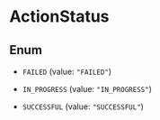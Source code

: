 

# ActionStatus

## Enum


* `FAILED` (value: `"FAILED"`)

* `IN_PROGRESS` (value: `"IN_PROGRESS"`)

* `SUCCESSFUL` (value: `"SUCCESSFUL"`)


